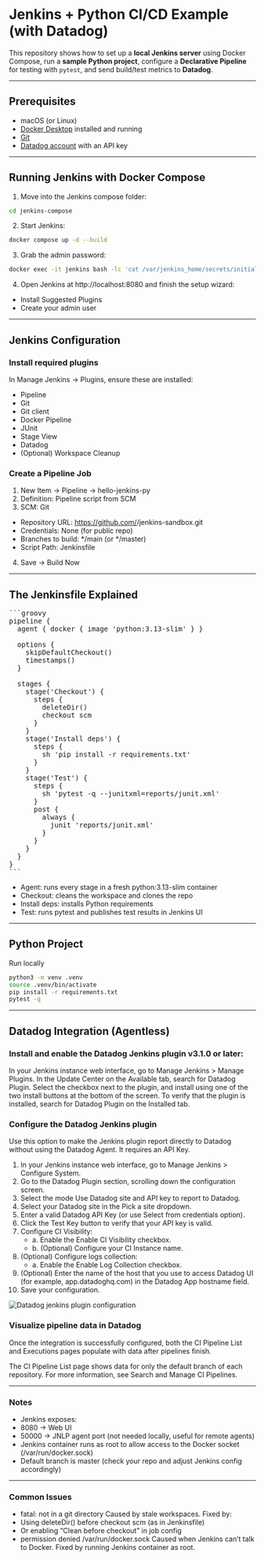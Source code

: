 # Jenkins + Python CI/CD Example (with Datadog)

This repository shows how to set up a **local Jenkins server** using Docker Compose, run a **sample Python project**, configure a **Declarative Pipeline** for testing with `pytest`, and send build/test metrics to **Datadog**.

---

## Prerequisites

- macOS (or Linux)
- [Docker Desktop](https://www.docker.com/products/docker-desktop/) installed and running
- [Git](https://git-scm.com/downloads)
- [Datadog account](https://app.datadoghq.com/) with an API key

---

## Running Jenkins with Docker Compose

1. Move into the Jenkins compose folder:

```bash
cd jenkins-compose
```

2.	Start Jenkins:

```bash
docker compose up -d --build
```

3.	Grab the admin password:

```bash
docker exec -it jenkins bash -lc 'cat /var/jenkins_home/secrets/initialAdminPassword'
```

4.	Open Jenkins at http://localhost:8080 and finish the setup wizard:
- Install Suggested Plugins
- Create your admin user

---

## Jenkins Configuration

### Install required plugins

In Manage Jenkins → Plugins, ensure these are installed:
-	Pipeline
-	Git
-	Git client
-	Docker Pipeline
-	JUnit
- Stage View
- Datadog
-	(Optional) Workspace Cleanup

### Create a Pipeline Job
1.	New Item → Pipeline → hello-jenkins-py
2.	Definition: Pipeline script from SCM
3.	SCM: Git
   - Repository URL: https://github.com/<your-username>/jenkins-sandbox.git
   - Credentials: None (for public repo)
   - Branches to build: */main (or */master)
   - Script Path: Jenkinsfile
4.	Save → Build Now

---

## The Jenkinsfile Explained

<pre markdown="1">
```groovy
pipeline {
  agent { docker { image 'python:3.13-slim' } }

  options {
    skipDefaultCheckout()
    timestamps()
  }

  stages {
    stage('Checkout') {
      steps {
        deleteDir()
        checkout scm
      }
    }
    stage('Install deps') {
      steps {
        sh 'pip install -r requirements.txt'
      }
    }
    stage('Test') {
      steps {
        sh 'pytest -q --junitxml=reports/junit.xml'
      }
      post {
        always {
          junit 'reports/junit.xml'
        }
      }
    }
  }
}
```
</pre>

- Agent: runs every stage in a fresh python:3.13-slim container
- Checkout: cleans the workspace and clones the repo
- Install deps: installs Python requirements
- Test: runs pytest and publishes test results in Jenkins UI

---

## Python Project

Run locally

```bash
python3 -m venv .venv
source .venv/bin/activate
pip install -r requirements.txt
pytest -q
```

---

## Datadog Integration (Agentless)

### Install and enable the Datadog Jenkins plugin v3.1.0 or later:

In your Jenkins instance web interface, go to Manage Jenkins > Manage Plugins.
In the Update Center on the Available tab, search for Datadog Plugin.
Select the checkbox next to the plugin, and install using one of the two install buttons at the bottom of the screen.
To verify that the plugin is installed, search for Datadog Plugin on the Installed tab.

### Configure the Datadog Jenkins plugin

Use this option to make the Jenkins plugin report directly to Datadog without using the Datadog Agent. It requires an API Key.

1. In your Jenkins instance web interface, go to Manage Jenkins > Configure System.
2. Go to the Datadog Plugin section, scrolling down the configuration screen.
3. Select the mode Use Datadog site and API key to report to Datadog.
4. Select your Datadog site in the Pick a site dropdown.
5. Enter a valid Datadog API Key (or use Select from credentials option).
6. Click the Test Key button to verify that your API key is valid.
7. Configure CI Visibility:
   - a. Enable the Enable CI Visibility checkbox.
   - b. (Optional) Configure your CI Instance name.
8. (Optional) Configure logs collection:
   - a. Enable the Enable Log Collection checkbox.
9. (Optional) Enter the name of the host that you use to access Datadog UI (for example, app.datadoghq.com) in the Datadog App hostname field.
10. Save your configuration.

![Datadog jenkins plugin configuration](https://datadog-docs.imgix.net/images/ci/ci-jenkins-plugin-config-agentless-app-hostname.91c692b697d9bdffeb04493e2d1a2e17.png?fit=max&auto=format)

### Visualize pipeline data in Datadog

Once the integration is successfully configured, both the CI Pipeline List and Executions pages populate with data after pipelines finish.

The CI Pipeline List page shows data for only the default branch of each repository. For more information, see Search and Manage CI Pipelines.

---

### Notes
- Jenkins exposes:
- 8080 → Web UI
- 50000 → JNLP agent port (not needed locally, useful for remote agents)
- Jenkins container runs as root to allow access to the Docker socket (/var/run/docker.sock)
- Default branch is master (check your repo and adjust Jenkins config accordingly)

---

### Common Issues
- fatal: not in a git directory
Caused by stale workspaces. Fixed by:
- Using deleteDir() before checkout scm (as in Jenkinsfile)
- Or enabling “Clean before checkout” in job config
- permission denied /var/run/docker.sock
Caused when Jenkins can’t talk to Docker. Fixed by running Jenkins container as root.

